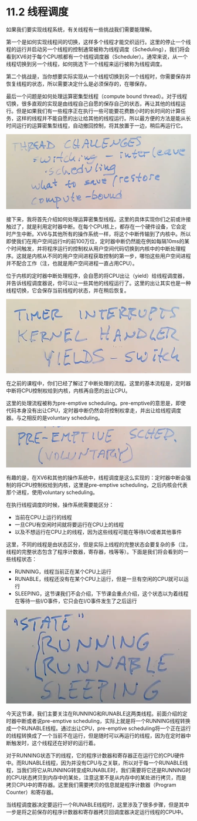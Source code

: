 # 11.2 线程调度

如果我们要实现线程系统，有关线程有一些挑战我们需要能理解。

第一个是如何实现线程间的切换，这样多个线程才能交织运行。这里的停止一个线程的运行并启动另一个线程的控制通常被称为线程调度（Scheduling），我们将会看到XV6对于每个CPU核都有一个线程调度器（Scheduler）。通常来说，从一个线程切换到另一个线程，如何挑选下一个线程来运行被称为线程调度。

第二个挑战是，当你想要实际实现从一个线程切换到另一个线程时，你需要保存并恢复线程的状态，所以需要决定什么是必须保存的，在哪保存。

最后一个问题是如何处理运算密集型线程（compute bound thread）。对于线程切换，很多直观的实现是由线程自己自愿的保存自己的状态，再让其他的线程运行。但是如果我们有一些程序正在执行一些可能要花费数小时的长时间的计算任务，这样的线程并不能自愿的出让给其他的线程运行。所以最方便的方法是能从长时间运行的运算密集型线程，自动撤回控制，将其放置于一边，稍后再运行它。

![](../.gitbook/assets/image%20%28462%29.png)

接下来，我将首先介绍如何处理运算密集型线程。这里的具体实现你们之前或许接触过了，就是利用定时器中断。在每个CPU核上，都存在一个硬件设备，它会定时产生中断。XV6与其他所有的操作系统一样，将这个中断传输到了内核中。所以即使我们在用户空间运行π的前100万位，定时器中断仍然能在例如每隔10ms的某个时间触发，并将程序运行的控制权从用户空间代码切换到内核中的中断处理程序。这就是内核从不同的用户空间进程获取控制的第一步，哪怕这些用户空间进程并不配合工作（注，也就是用户空间进程一直占用CPU）。

位于内核的定时器中断处理程序，会自愿的将CPU出让（yield）给线程调度器，并告诉线程调度器说，你可以让一些其他的线程运行了。这里的出让其实也是一种线程切换，它会保存当前线程的状态，并在稍后恢复。

![](../.gitbook/assets/image%20%28477%29.png)

在之前的课程中，你们已经了解过了中断处理的流程。这里的基本流程是，定时器中断将CPU控制权给到内核，内核再自愿的出让CPU。

这里的处理流程被称为pre-emptive scheduling。pre-emptive的意思是，即使代码本身没有出让CPU，定时器中断仍然会将控制权拿走，并出让给线程调度器。与之相反的是voluntary scheduling。

![](../.gitbook/assets/image%20%28467%29.png)

有趣的是，在XV6和其他的操作系统中，线程调度是这么实现的：定时器中断会强制的将CPU控制权给到内核，这里是pre-emptive scheduling，之后内核会代表那个进程，使用voluntary scheduling。

在执行线程调度的时候，操作系统需要能区分：

* 当前在CPU上运行的线程
* 一旦CPU有空闲时间就将要运行在CPU上的线程
* 以及不想运行在CPU上的线程，因为这些线程可能在等待I/O或者其他事件

这里，不同的线程是由状态区分，但是实际上线程的完整状态会要复杂的多（注，线程的完整状态包含了程序计数器，寄存器，栈等等）。下面是我们将会看到的一些线程状态：

* RUNNING，线程当前正在某个CPU上运行
* RUNABLE，线程还没有在某个CPU上运行，但是一旦有空闲的CPU就可以运行
* SLEEPING，这节课我们不会介绍，下节课会重点介绍，这个状态以为着线程在等待一些I/O事件，它只会在I/O事件发生了之后运行

![](../.gitbook/assets/image%20%28468%29.png)

今天这节课，我们主要关注在RUNNING和RUNABLE这两类线程。前面介绍的定时器中断或者说pre-emptive scheduling，实际上就是将一个RUNNING线程转换成一个RUNABLE线程。通过出让CPU，pre-emptive scheduling将一个正在运行的线程转换成了一个当前不在运行，但是随时可以再运行的线程，因为在定时器中断触发时，这个线程还在好好的运行着。

对于RUNNING状态下的线程，它的程序计数器和寄存器正在运行它的CPU硬件中。而RUNABLE线程，因为并没有CPU与之关联，所以对于每一个RUNABLE线程，当我们将它从RUNNING转变成RUNABLE时，我们需要将它还是RUNNING时的CPU状态拷贝到内存中的某处，注意这里不是从内存中的某处进行拷贝，而是拷贝CPU中的寄存器。这里我们需要拷贝的信息就是程序计数器（Program Counter）和寄存器。

当线程调度器决定要运行一个RUNABLE线程时，这里涉及了很多步骤，但是其中一步是将之前保存的程序计数器和寄存器拷贝回调度器决定运行线程的CPU中。



